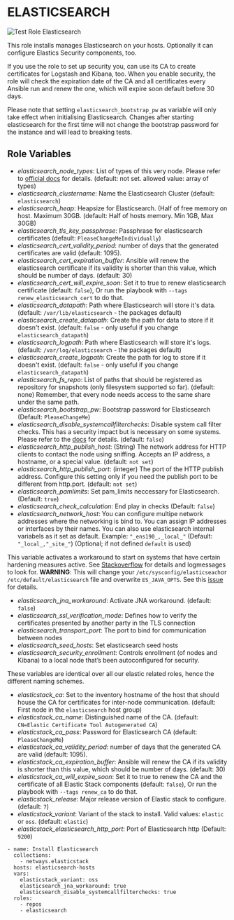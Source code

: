 ELASTICSEARCH
=========

![Test Role Elasticsearch](https://github.com/netways/ansible-collection-elasticstack/actions/workflows/test_role_elasticsearch.yml/badge.svg)

This role installs manages Elasticsearch on your hosts. Optionally it can configure Elastics Security components, too.

If you use the role to set up security you, can use its CA to create certificates for Logstash and Kibana, too. When you enable security, the role will check the expiration date of the CA and all certificates every Ansible run and renew the one, which will expire soon default before 30 days.

Please note that setting `elasticsearch_bootstrap_pw` as variable will only take effect when initialising Elasticsearch. Changes after starting elasticsearch for the first time will not change the bootstrap password for the instance and will lead to breaking tests.

Role Variables
--------------

* *elasticsearch_node_types*: List of types of this very node. Please refer to [official docs](https://www.elastic.co/guide/en/elasticsearch/reference/current/modules-node.html) for details. (default: not set. allowed value: array of types)
* *elasticsearch_clustername*: Name the Elasticsearch Cluster (default: `elasticsearch`)
* *elasticsearch_heap*: Heapsize for Elasticsearch. (Half of free memory on host. Maximum 30GB. (default: Half of hosts memory. Min 1GB, Max 30GB)
* *elasticsearch_tls_key_passphrase*: Passphrase for elasticsearch certificates (default: `PleaseChangeMeIndividually`)
* *elasticsearch_cert_validity_period*: number of days that the generated certificates are valid (default: 1095).
* *elasticsearch_cert_expiration_buffer*: Ansible will renew the elasticsearch certificate if its validity is shorter than this value, which should be number of days. (default: 30)
* *elasticsearch_cert_will_expire_soon*: Set it to true to renew elasticsearch certificate (default: `false`), Or run the playbook with `--tags renew_elasticsearch_cert` to do that.
* *elasticsearch_datapath*: Path where Elasticsearch will store it's data. (default: `/var/lib/elasticsearch` - the packages default)
* *elasticsearch_create_datapath*: Create the path for data to store if it doesn't exist. (default: `false` - only useful if you change `elasticsearch_datapath`)
* *elasticsearch_logpath*: Path where Elasticsearch will store it's logs. (default: `/var/log/elasticsearch` - the packages default)
* *elasticsearch_create_logpath*: Create the path for log to store if it doesn't exist. (default: `false` - only useful if you change `elasticsearch_datapath`)
* *elasticsearch_fs_repo*: List of paths that should be registered as repository for snapshots (only filesystem supported so far). (default: none) Remember, that every node needs access to the same share under the same path.
* *elasticsearch_bootstrap_pw*: Bootstrap password for Elasticsearch (Default: `PleaseChangeMe`)
* *elasticsearch_disable_systemcallfilterchecks*: Disable system call filter checks. This has a security impact but is necessary on some systems. Please refer to the [docs](https://www.elastic.co/guide/en/elasticsearch/reference/7.17/_system_call_filter_check.html) for details. (default: `false`)
* *elasticsearch_http_publish_host*: (String) The network address for HTTP clients to contact the node using sniffing. Accepts an IP address, a hostname, or a special value. (default: `not set`)
* *elasticsearch_http_publish_port*: (integer) The port of the HTTP publish address. Configure this setting only if you need the publish port to be different from http.port. (default: `not set`)
* *elasticsearch_pamlimits*: Set pam_limits neccessary for Elasticsearch. (Default: `true`)
* *elasticsearch_check_calculation*: End play in checks (Default: `false`)
* *elasticsearch_network_host*: You can configure multipe network addresses where the networking is bind to. You can assign IP addresses or interfaces by their names. You can also use elasticsearch internal variabels as it set as default. Example: `"_ens190_,_local_"` (Default: `"_local_,"_site_"`) (Optional; if not defined `default` is used)

This variable activates a workaround to start on systems that have certain hardening measures active. See [Stackoverflow](https://stackoverflow.com/questions/47824643/unable-to-load-jna-native-support-library-elasticsearch-6-x/50371992#50371992) for details and logmessages to look for. **WARNING**: This will change your `/etc/sysconfig/elasticseach`or `/etc/default/elasticsearch` file and overwrite `ES_JAVA_OPTS`. See this [issue](https://github.com/netways/ansible-role-elasticsearch/issues/79) for details.

* *elasticsearch_jna_workaround*: Activate JNA workaround. (default: `false`)
* *elasticsearch_ssl_verification_mode*: Defines how to verify the certificates presented by another party in the TLS connection
* *elasticsearch_transport_port*: The port to bind for communication between nodes
* *elasticsearch_seed_hosts*: Set elasticsearch seed hosts
* *elasticsearch_security_enrollment*: Controls enrollment (of nodes and Kibana) to a local node that’s been autoconfigured for security.

These variables are identical over all our elastic related roles, hence the different naming schemes.

* *elasticstack_ca*: Set to the inventory hostname of the host that should house the CA for certificates for inter-node communication. (default: First node in the `elasticsearch` host group)
* *elasticstack_ca_name*: Distinguished name of the CA. (default: `CN=Elastic Certificate Tool Autogenerated CA`)
* *elasticstack_ca_pass*: Password for Elasticsearch CA (default: `PleaseChangeMe`)
* *elasticstack_ca_validity_period*: number of days that the generated CA are valid (default: 1095).
* *elasticstack_ca_expiration_buffer*: Ansible will renew the CA if its validity is shorter than this value, which should be number of days. (default: 30)
* *elasticstack_ca_will_expire_soon*: Set it to true to renew the CA and the certificate of all Elastic Stack components (default: `false`), Or run the playbook with `--tags renew_ca` to do that.
* *elasticstack_release*: Major release version of Elastic stack to configure. (default: `7`)
* *elasticstack_variant*: Variant of the stack to install. Valid values: `elastic` or `oss`. (default: `elastic`)
* *elasticstack_elasticsearch_http_port*: Port of Elasticsearch http (Default: `9200`)

```
- name: Install Elasticsearch
  collections:
    - netways.elasticstack
  hosts: elasticsearch-hosts
  vars:
    elasticstack_variant: oss
    elasticsearch_jna_workaround: true
    elasticsearch_disable_systemcallfilterchecks: true
  roles:
    - repos
    - elasticsearch
```
